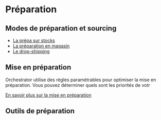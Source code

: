 # Préparation

## Modes de préparation et sourcing



* [La prépa sur stocks](prepa-stocks.md)
* [La préparation en magasin](prepa-magasin.md)
* [Le drop-shipping](prepa-dropshipping.md)

## Mise en préparation

Orchestrator utilise des règles paramétrables pour optimiser la mise en préparation. Vous pouvez déterminer quels sont les priorités de votr

[En savoir plus sur la mise en préparation](prepa-mep.md)

## Outils de préparation


